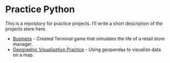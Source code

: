 # Practice Python
This is a repository for practice projects. I’ll write a short description of the projects store here.

- [Business](https://github.com/AColocho/python_practice_projects/tree/main/business) - Created Terminal game that simulates the life of a retail store manager.
- [Geographic Visualiaztion Practice](https://github.com/AColocho/python_practice_projects/tree/main/geographic_visualization_practice) - Using geopandas to visualize data on a map.